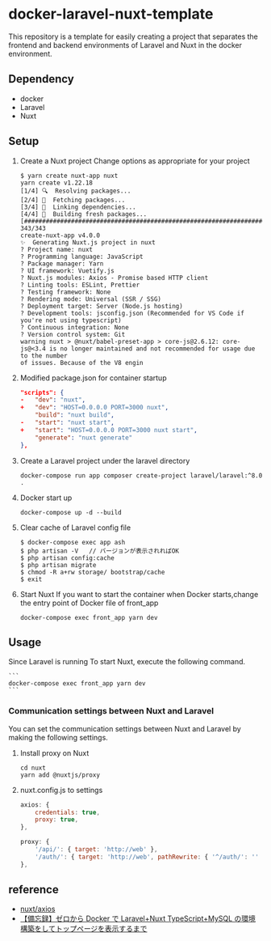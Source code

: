 # docker-laravel-nuxt-template

This repository is a template for easily creating a project that separates the frontend and backend environments of Laravel and Nuxt in the docker environment.

## Dependency

- docker
- Laravel
- Nuxt

## Setup

1. Create a Nuxt project
   Change options as appropriate for your project

   ```
   $ yarn create nuxt-app nuxt
   yarn create v1.22.18
   [1/4] 🔍  Resolving packages...
   [2/4] 🚚  Fetching packages...
   [3/4] 🔗  Linking dependencies...
   [4/4] 🔨  Building fresh packages...
   [##################################################################################################################################] 343/343
   create-nuxt-app v4.0.0
   ✨  Generating Nuxt.js project in nuxt
   ? Project name: nuxt
   ? Programming language: JavaScript
   ? Package manager: Yarn
   ? UI framework: Vuetify.js
   ? Nuxt.js modules: Axios - Promise based HTTP client
   ? Linting tools: ESLint, Prettier
   ? Testing framework: None
   ? Rendering mode: Universal (SSR / SSG)
   ? Deployment target: Server (Node.js hosting)
   ? Development tools: jsconfig.json (Recommended for VS Code if you're not using typescript)
   ? Continuous integration: None
   ? Version control system: Git
   warning nuxt > @nuxt/babel-preset-app > core-js@2.6.12: core-js@<3.4 is no longer maintained and not recommended for usage due to the number
   of issues. Because of the V8 engin
   ```

2. Modified package.json for container startup

   ```nuxt/package.json
   "scripts": {
   -   "dev": "nuxt",
   +   "dev": "HOST=0.0.0.0 PORT=3000 nuxt",
       "build": "nuxt build",
   -   "start": "nuxt start",
   +   "start": "HOST=0.0.0.0 PORT=3000 nuxt start",
       "generate": "nuxt generate"
   },
   ```

3. Create a Laravel project under the laravel directory

   ```
   docker-compose run app composer create-project laravel/laravel:^8.0 .
   ```

4. Docker start up

   ```
   docker-compose up -d --build
   ```

5. Clear cache of Laravel config file

   ```
   $ docker-compose exec app ash
   $ php artisan -V   // バージョンが表示されればOK
   $ php artisan config:cache
   $ php artisan migrate
   $ chmod -R a+rw storage/ bootstrap/cache
   $ exit
   ```

6. Start Nuxt
   If you want to start the container when Docker starts,change the entry point of Docker file of front_app

   ```
   docker-compose exec front_app yarn dev
   ```

## Usage

Since Laravel is running
To start Nuxt, execute the following command.

    ```
    docker-compose exec front_app yarn dev
    ```

### Communication settings between Nuxt and Laravel

You can set the communication settings between Nuxt and Laravel by making the following settings.

1. Install proxy on Nuxt

   ```
   cd nuxt
   yarn add @nuxtjs/proxy
   ```

1. nuxt.config.js to settings

   ```vue:nuxt/nuxt.config.js
   axios: {
       credentials: true,
       proxy: true,
   },

   proxy: {
       '/api/': { target: 'http://web' },
       '/auth/': { target: 'http://web', pathRewrite: { '^/auth/': '' } },
   },
   ```

## reference

- [nuxt/axios](https://axios.nuxtjs.org/options/)
- [【備忘録】ゼロから Docker で Laravel+Nuxt TypeScript+MySQL の環境構築をしてトップページを表示するまで](https://qiita.com/kaba_farm/items/8d8b8faab808a55d3232)
